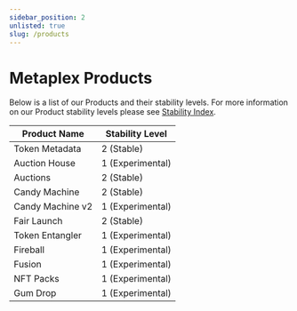 ```yaml
---
sidebar_position: 2
unlisted: true
slug: /products
---
```


# Metaplex Products
Below is a list of our Products and their stability levels. For more information on our Product stability levels please see [Stability Index](/stability).

| Product Name     | Stability Level |
|------------------|-----------------|
| Token Metadata   | 2 (Stable)       |
| Auction House    | 1 (Experimental) |
| Auctions         | 2 (Stable)       |
| Candy Machine    | 2 (Stable)       |
| Candy Machine v2 | 1 (Experimental) |
| Fair Launch      | 2 (Stable)       |
| Token Entangler  | 1 (Experimental) |
| Fireball         | 1 (Experimental) |
| Fusion           | 1 (Experimental) |
| NFT Packs        | 1 (Experimental) |
| Gum Drop         | 1 (Experimental) |

